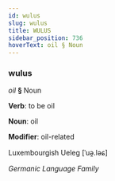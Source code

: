```yaml
---
id: wulus
slug: wulus
title: WULUS
sidebar_position: 736
hoverText: oil § Noun
---
```


### wulus

*oil* **§** Noun

**Verb**: to be oil

**Noun**: oil

**Modifier**: oil-related

Luxembourgish Ueleg [ˈuə̯.ləɕ]

*Germanic Language Family*
